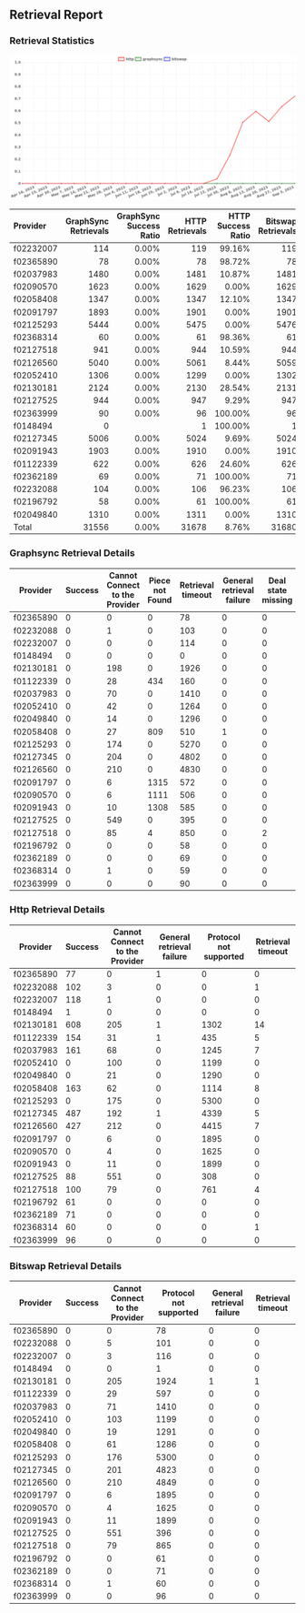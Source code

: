 ## Retrieval Report
### Retrieval Statistics
<img src="https://raw.githubusercontent.com/data-preservation-programs/filplus-checker-assets/main/filecoin-project/filecoin-plus-large-datasets/issues/1608/1693823556902.png"/>

| Provider  | GraphSync Retrievals | GraphSync Success Ratio | HTTP Retrievals | HTTP Success Ratio | Bitswap Retrievals | Bitswap Success Ratio |
| :-------- | -------------------: | ----------------------: | --------------: | -----------------: | -----------------: | --------------------: |
| f02232007 |                  114 |                   0.00% |             119 |             99.16% |                119 |                 0.00% |
| f02365890 |                   78 |                   0.00% |              78 |             98.72% |                 78 |                 0.00% |
| f02037983 |                 1480 |                   0.00% |            1481 |             10.87% |               1481 |                 0.00% |
| f02090570 |                 1623 |                   0.00% |            1629 |              0.00% |               1629 |                 0.00% |
| f02058408 |                 1347 |                   0.00% |            1347 |             12.10% |               1347 |                 0.00% |
| f02091797 |                 1893 |                   0.00% |            1901 |              0.00% |               1901 |                 0.00% |
| f02125293 |                 5444 |                   0.00% |            5475 |              0.00% |               5476 |                 0.00% |
| f02368314 |                   60 |                   0.00% |              61 |             98.36% |                 61 |                 0.00% |
| f02127518 |                  941 |                   0.00% |             944 |             10.59% |                944 |                 0.00% |
| f02126560 |                 5040 |                   0.00% |            5061 |              8.44% |               5059 |                 0.00% |
| f02052410 |                 1306 |                   0.00% |            1299 |              0.00% |               1302 |                 0.00% |
| f02130181 |                 2124 |                   0.00% |            2130 |             28.54% |               2131 |                 0.00% |
| f02127525 |                  944 |                   0.00% |             947 |              9.29% |                947 |                 0.00% |
| f02363999 |                   90 |                   0.00% |              96 |            100.00% |                 96 |                 0.00% |
| f0148494  |                    0 |                         |               1 |            100.00% |                  1 |                 0.00% |
| f02127345 |                 5006 |                   0.00% |            5024 |              9.69% |               5024 |                 0.00% |
| f02091943 |                 1903 |                   0.00% |            1910 |              0.00% |               1910 |                 0.00% |
| f01122339 |                  622 |                   0.00% |             626 |             24.60% |                626 |                 0.00% |
| f02362189 |                   69 |                   0.00% |              71 |            100.00% |                 71 |                 0.00% |
| f02232088 |                  104 |                   0.00% |             106 |             96.23% |                106 |                 0.00% |
| f02196792 |                   58 |                   0.00% |              61 |            100.00% |                 61 |                 0.00% |
| f02049840 |                 1310 |                   0.00% |            1311 |              0.00% |               1310 |                 0.00% |
| Total     |                31556 |                   0.00% |           31678 |              8.76% |              31680 |                 0.00% |

### Graphsync Retrieval Details
| Provider  | Success | Cannot Connect to the Provider | Piece not Found | Retrieval timeout | General retrieval failure | Deal state missing |
| --------- | ------- | ------------------------------ | --------------- | ----------------- | ------------------------- | ------------------ |
| f02365890 | 0       | 0                              | 0               | 78                | 0                         | 0                  |
| f02232088 | 0       | 1                              | 0               | 103               | 0                         | 0                  |
| f02232007 | 0       | 0                              | 0               | 114               | 0                         | 0                  |
| f0148494  | 0       | 0                              | 0               | 0                 | 0                         | 0                  |
| f02130181 | 0       | 198                            | 0               | 1926              | 0                         | 0                  |
| f01122339 | 0       | 28                             | 434             | 160               | 0                         | 0                  |
| f02037983 | 0       | 70                             | 0               | 1410              | 0                         | 0                  |
| f02052410 | 0       | 42                             | 0               | 1264              | 0                         | 0                  |
| f02049840 | 0       | 14                             | 0               | 1296              | 0                         | 0                  |
| f02058408 | 0       | 27                             | 809             | 510               | 1                         | 0                  |
| f02125293 | 0       | 174                            | 0               | 5270              | 0                         | 0                  |
| f02127345 | 0       | 204                            | 0               | 4802              | 0                         | 0                  |
| f02126560 | 0       | 210                            | 0               | 4830              | 0                         | 0                  |
| f02091797 | 0       | 6                              | 1315            | 572               | 0                         | 0                  |
| f02090570 | 0       | 6                              | 1111            | 506               | 0                         | 0                  |
| f02091943 | 0       | 10                             | 1308            | 585               | 0                         | 0                  |
| f02127525 | 0       | 549                            | 0               | 395               | 0                         | 0                  |
| f02127518 | 0       | 85                             | 4               | 850               | 0                         | 2                  |
| f02196792 | 0       | 0                              | 0               | 58                | 0                         | 0                  |
| f02362189 | 0       | 0                              | 0               | 69                | 0                         | 0                  |
| f02368314 | 0       | 1                              | 0               | 59                | 0                         | 0                  |
| f02363999 | 0       | 0                              | 0               | 90                | 0                         | 0                  |

### Http Retrieval Details
| Provider  | Success | Cannot Connect to the Provider | General retrieval failure | Protocol not supported | Retrieval timeout |
| --------- | ------- | ------------------------------ | ------------------------- | ---------------------- | ----------------- |
| f02365890 | 77      | 0                              | 1                         | 0                      | 0                 |
| f02232088 | 102     | 3                              | 0                         | 0                      | 1                 |
| f02232007 | 118     | 1                              | 0                         | 0                      | 0                 |
| f0148494  | 1       | 0                              | 0                         | 0                      | 0                 |
| f02130181 | 608     | 205                            | 1                         | 1302                   | 14                |
| f01122339 | 154     | 31                             | 1                         | 435                    | 5                 |
| f02037983 | 161     | 68                             | 0                         | 1245                   | 7                 |
| f02052410 | 0       | 100                            | 0                         | 1199                   | 0                 |
| f02049840 | 0       | 21                             | 0                         | 1290                   | 0                 |
| f02058408 | 163     | 62                             | 0                         | 1114                   | 8                 |
| f02125293 | 0       | 175                            | 0                         | 5300                   | 0                 |
| f02127345 | 487     | 192                            | 1                         | 4339                   | 5                 |
| f02126560 | 427     | 212                            | 0                         | 4415                   | 7                 |
| f02091797 | 0       | 6                              | 0                         | 1895                   | 0                 |
| f02090570 | 0       | 4                              | 0                         | 1625                   | 0                 |
| f02091943 | 0       | 11                             | 0                         | 1899                   | 0                 |
| f02127525 | 88      | 551                            | 0                         | 308                    | 0                 |
| f02127518 | 100     | 79                             | 0                         | 761                    | 4                 |
| f02196792 | 61      | 0                              | 0                         | 0                      | 0                 |
| f02362189 | 71      | 0                              | 0                         | 0                      | 0                 |
| f02368314 | 60      | 0                              | 0                         | 0                      | 1                 |
| f02363999 | 96      | 0                              | 0                         | 0                      | 0                 |

### Bitswap Retrieval Details
| Provider  | Success | Cannot Connect to the Provider | Protocol not supported | General retrieval failure | Retrieval timeout |
| --------- | ------- | ------------------------------ | ---------------------- | ------------------------- | ----------------- |
| f02365890 | 0       | 0                              | 78                     | 0                         | 0                 |
| f02232088 | 0       | 5                              | 101                    | 0                         | 0                 |
| f02232007 | 0       | 3                              | 116                    | 0                         | 0                 |
| f0148494  | 0       | 0                              | 1                      | 0                         | 0                 |
| f02130181 | 0       | 205                            | 1924                   | 1                         | 1                 |
| f01122339 | 0       | 29                             | 597                    | 0                         | 0                 |
| f02037983 | 0       | 71                             | 1410                   | 0                         | 0                 |
| f02052410 | 0       | 103                            | 1199                   | 0                         | 0                 |
| f02049840 | 0       | 19                             | 1291                   | 0                         | 0                 |
| f02058408 | 0       | 61                             | 1286                   | 0                         | 0                 |
| f02125293 | 0       | 176                            | 5300                   | 0                         | 0                 |
| f02127345 | 0       | 201                            | 4823                   | 0                         | 0                 |
| f02126560 | 0       | 210                            | 4849                   | 0                         | 0                 |
| f02091797 | 0       | 6                              | 1895                   | 0                         | 0                 |
| f02090570 | 0       | 4                              | 1625                   | 0                         | 0                 |
| f02091943 | 0       | 11                             | 1899                   | 0                         | 0                 |
| f02127525 | 0       | 551                            | 396                    | 0                         | 0                 |
| f02127518 | 0       | 79                             | 865                    | 0                         | 0                 |
| f02196792 | 0       | 0                              | 61                     | 0                         | 0                 |
| f02362189 | 0       | 0                              | 71                     | 0                         | 0                 |
| f02368314 | 0       | 1                              | 60                     | 0                         | 0                 |
| f02363999 | 0       | 0                              | 96                     | 0                         | 0                 |
